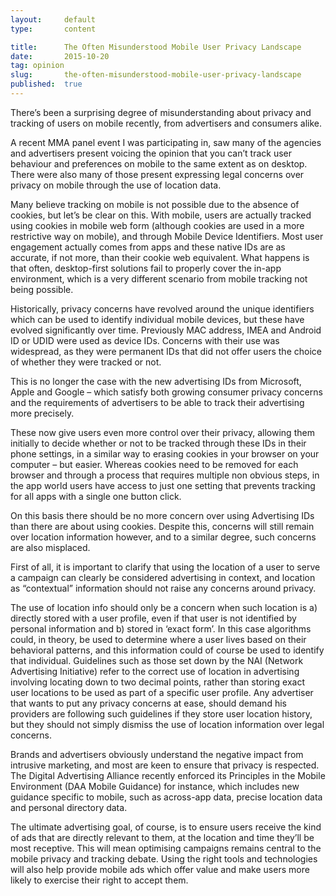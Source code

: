 ```yaml
---
layout:     default
type:       content

title:      The Often Misunderstood Mobile User Privacy Landscape
date:       2015-10-20
tag: opinion
slug:       the-often-misunderstood-mobile-user-privacy-landscape
published:  true
---
```


There’s been a surprising degree of misunderstanding about privacy and tracking of users on mobile recently, from advertisers and consumers alike.

A recent MMA panel event I was participating in, saw many of the agencies and advertisers present voicing the opinion that you can’t track user behaviour and preferences on mobile to the same extent as on desktop. There were also many of those present expressing legal concerns over privacy on mobile through the use of location data.

Many believe tracking on mobile is not possible due to the absence of cookies, but let’s be clear on this. With mobile, users are actually tracked using cookies in mobile web form (although cookies are used in a more restrictive way on mobile), and through Mobile Device Identifiers. Most user engagement actually comes from apps and these native IDs are as accurate, if not more, than their cookie web equivalent. What happens is that often, desktop-first solutions fail to properly cover the in-app environment, which is a very different scenario from mobile tracking not being possible.

Historically, privacy concerns have revolved around the unique identifiers which can be used to identify individual mobile devices, but these have evolved significantly over time. Previously MAC address, IMEA and Android ID or UDID were used as device IDs. Concerns with their use was widespread, as they were permanent IDs that did not offer users the choice of whether they were tracked or not.

This is no longer the case with the new advertising IDs from Microsoft, Apple and Google &#8211; which satisfy both growing consumer privacy concerns and the requirements of advertisers to be able to track their advertising more precisely.

These now give users even more control over their privacy, allowing them initially to decide whether or not to be tracked through these IDs in their phone settings, in a similar way to erasing cookies in your browser on your computer &#8211; but easier. Whereas cookies need to be removed for each browser and through a process that requires multiple non obvious steps, in the app world users have access to just one setting that prevents tracking for all apps with a single one button click.

On this basis there should be no more concern over using Advertising IDs than there are about using cookies. Despite this, concerns will still remain over location information however, and to a similar degree, such concerns are also misplaced.

First of all, it is important to clarify that using the location of a user to serve a campaign can clearly be considered advertising in context, and location as “contextual” information should not raise any concerns around privacy.

The use of location info should only be a concern when such location is a) directly stored with a user profile, even if that user is not identified by personal information and b) stored in ‘exact form’. In this case algorithms could, in theory, be used to determine where a user lives based on their behavioral patterns, and this information could of course be used to identify that individual. Guidelines such as those set down by the NAI (Network Advertising Initiative) refer to the correct use of location in advertising involving locating down to two decimal points, rather than storing exact user locations to be used as part of a specific user profile. Any advertiser that wants to put any privacy concerns at ease, should demand his providers are following such guidelines if they store user location history, but they should not simply dismiss the use of location information over legal concerns.

Brands and advertisers obviously understand the negative impact from intrusive marketing, and most are keen to ensure that privacy is respected. The Digital Advertising Alliance recently enforced its Principles in the Mobile Environment (DAA Mobile Guidance) for instance, which includes new guidance specific to mobile, such as across-app data, precise location data and personal directory data.

The ultimate advertising goal, of course, is to ensure users receive the kind of ads that are directly relevant to them, at the location and time they’ll be most receptive. This will mean optimising campaigns remains central to the mobile privacy and tracking debate. Using the right tools and technologies will also help provide mobile ads which offer value and make users more likely to exercise their right to accept them.
